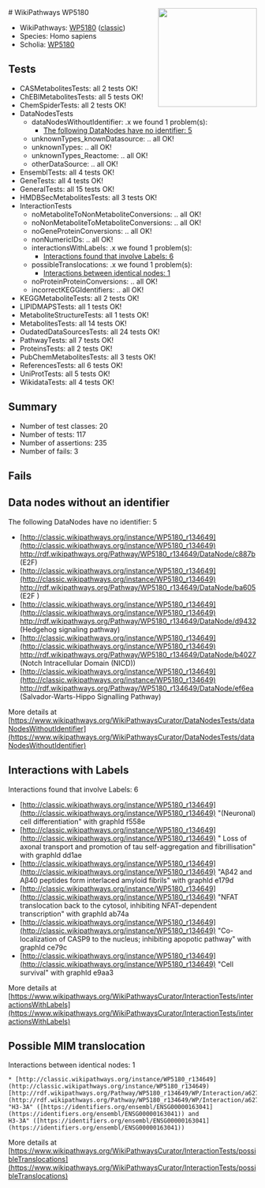 <img style="float: right; width: 200px" src="https://upload.wikimedia.org/wikipedia/commons/thumb/8/83/Wplogo_with_text_500.png/640px-Wplogo_with_text_500.png" />
# WikiPathways WP5180

* WikiPathways: [WP5180](https://wikipathways.org/pathways/WP5180) ([classic](https://classic.wikipathways.org/instance/WP5180))
* Species: Homo sapiens
* Scholia: [WP5180](https://scholia.toolforge.org/wikipathways/WP5180)
## Tests
* CASMetabolitesTests: all 2 tests OK!
* ChEBIMetabolitesTests: all 5 tests OK!
* ChemSpiderTests: all 2 tests OK!
* DataNodesTests
    * dataNodesWithoutIdentifier: .x we found 1 problem(s):
        * [The following DataNodes have no identifier: 5](#d2d32fa4)
    * unknownTypes_knownDatasource: .. all OK!
    * unknownTypes: .. all OK!
    * unknownTypes_Reactome: .. all OK!
    * otherDataSource: .. all OK!
* EnsemblTests: all 4 tests OK!
* GeneTests: all 4 tests OK!
* GeneralTests: all 15 tests OK!
* HMDBSecMetabolitesTests: all 3 tests OK!
* InteractionTests
    * noMetaboliteToNonMetaboliteConversions: .. all OK!
    * noNonMetaboliteToMetaboliteConversions: .. all OK!
    * noGeneProteinConversions: .. all OK!
    * nonNumericIDs: .. all OK!
    * interactionsWithLabels: .x we found 1 problem(s):
        * [Interactions found that involve Labels: 6](#630d267d)
    * possibleTranslocations: .x we found 1 problem(s):
        * [Interactions between identical nodes: 1](#1c118206)
    * noProteinProteinConversions: .. all OK!
    * incorrectKEGGIdentifiers: .. all OK!
* KEGGMetaboliteTests: all 2 tests OK!
* LIPIDMAPSTests: all 1 tests OK!
* MetaboliteStructureTests: all 1 tests OK!
* MetabolitesTests: all 14 tests OK!
* OudatedDataSourcesTests: all 24 tests OK!
* PathwayTests: all 7 tests OK!
* ProteinsTests: all 2 tests OK!
* PubChemMetabolitesTests: all 3 tests OK!
* ReferencesTests: all 6 tests OK!
* UniProtTests: all 5 tests OK!
* WikidataTests: all 4 tests OK!


## Summary

* Number of test classes: 20
* Number of tests: 117
* Number of assertions: 235
* Number of fails: 3

## Fails

<a name="d2d32fa4" />

## Data nodes without an identifier

The following DataNodes have no identifier: 5

* [http://classic.wikipathways.org/instance/WP5180_r134649](http://classic.wikipathways.org/instance/WP5180_r134649) http://rdf.wikipathways.org/Pathway/WP5180_r134649/DataNode/c887b (E2F)
* [http://classic.wikipathways.org/instance/WP5180_r134649](http://classic.wikipathways.org/instance/WP5180_r134649) http://rdf.wikipathways.org/Pathway/WP5180_r134649/DataNode/ba605 (E2F
)
* [http://classic.wikipathways.org/instance/WP5180_r134649](http://classic.wikipathways.org/instance/WP5180_r134649) http://rdf.wikipathways.org/Pathway/WP5180_r134649/DataNode/d9432 (Hedgehog signaling pathway)
* [http://classic.wikipathways.org/instance/WP5180_r134649](http://classic.wikipathways.org/instance/WP5180_r134649) http://rdf.wikipathways.org/Pathway/WP5180_r134649/DataNode/b4027 (Notch Intracellular Domain (NICD))
* [http://classic.wikipathways.org/instance/WP5180_r134649](http://classic.wikipathways.org/instance/WP5180_r134649) http://rdf.wikipathways.org/Pathway/WP5180_r134649/DataNode/ef6ea (Salvador-Warts-Hippo 
Signalling Pathway)


More details at [https://www.wikipathways.org/WikiPathwaysCurator/DataNodesTests/dataNodesWithoutIdentifier](https://www.wikipathways.org/WikiPathwaysCurator/DataNodesTests/dataNodesWithoutIdentifier)

<a name="630d267d" />

## Interactions with Labels

Interactions found that involve Labels: 6

* [http://classic.wikipathways.org/instance/WP5180_r134649](http://classic.wikipathways.org/instance/WP5180_r134649) "(Neuronal) cell differentiation" with graphId f558e
* [http://classic.wikipathways.org/instance/WP5180_r134649](http://classic.wikipathways.org/instance/WP5180_r134649) " Loss of axonal transport and 
promotion of tau self-aggregation and fibrillisation" with graphId dd1ae
* [http://classic.wikipathways.org/instance/WP5180_r134649](http://classic.wikipathways.org/instance/WP5180_r134649) "Aβ42 and Aβ40 peptides 
form interlaced amyloid fibrils" with graphId e179d
* [http://classic.wikipathways.org/instance/WP5180_r134649](http://classic.wikipathways.org/instance/WP5180_r134649) "NFAT translocation back to the cytosol,
inhibiting NFAT-dependent transcription" with graphId ab74a
* [http://classic.wikipathways.org/instance/WP5180_r134649](http://classic.wikipathways.org/instance/WP5180_r134649) "Co-localization of CASP9 to the nucleus;
inhibiting apopotic pathway" with graphId ce79c
* [http://classic.wikipathways.org/instance/WP5180_r134649](http://classic.wikipathways.org/instance/WP5180_r134649) "Cell survival" with graphId e9aa3


More details at [https://www.wikipathways.org/WikiPathwaysCurator/InteractionTests/interactionsWithLabels](https://www.wikipathways.org/WikiPathwaysCurator/InteractionTests/interactionsWithLabels)

<a name="1c118206" />

## Possible MIM translocation

Interactions between identical nodes: 1
```
* [http://classic.wikipathways.org/instance/WP5180_r134649](http://classic.wikipathways.org/instance/WP5180_r134649) [http://rdf.wikipathways.org/Pathway/WP5180_r134649/WP/Interaction/a6277](http://rdf.wikipathways.org/Pathway/WP5180_r134649/WP/Interaction/a6277) "H3-3A" ([https://identifiers.org/ensembl/ENSG00000163041](https://identifiers.org/ensembl/ENSG00000163041)) and 
H3-3A" ([https://identifiers.org/ensembl/ENSG00000163041](https://identifiers.org/ensembl/ENSG00000163041))
```

More details at [https://www.wikipathways.org/WikiPathwaysCurator/InteractionTests/possibleTranslocations](https://www.wikipathways.org/WikiPathwaysCurator/InteractionTests/possibleTranslocations)

